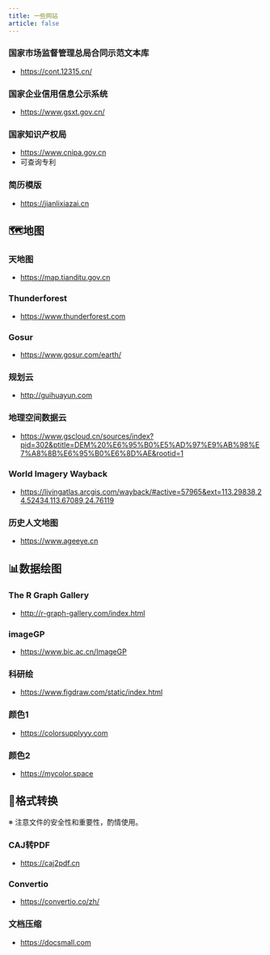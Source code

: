 ```yaml
---
title: 一些网站
article: false
---
```


### 国家市场监督管理总局合同示范文本库

- <https://cont.12315.cn/>

### 国家企业信用信息公示系统

- <https://www.gsxt.gov.cn/>

### 国家知识产权局

- <https://www.cnipa.gov.cn>
- 可查询专利

### 简历模版

- <https://jianlixiazai.cn>

## 🗺地图

### 天地图

- <https://map.tianditu.gov.cn>

### Thunderforest

- <https://www.thunderforest.com>

### Gosur

- <https://www.gosur.com/earth/>

### 规划云

- <http://guihuayun.com>

### 地理空间数据云

- <https://www.gscloud.cn/sources/index?pid=302&ptitle=DEM%20%E6%95%B0%E5%AD%97%E9%AB%98%E7%A8%8B%E6%95%B0%E6%8D%AE&rootid=1>

### World Imagery Wayback

- <https://livingatlas.arcgis.com/wayback/#active=57965&ext=113.29838,24.52434,113.67089,24.76119>

### 历史人文地图

- <https://www.ageeye.cn>

## 📊数据绘图

### The R Graph Gallery

- <http://r-graph-gallery.com/index.html>

### imageGP

- <https://www.bic.ac.cn/ImageGP>

### 科研绘

- <https://www.figdraw.com/static/index.html>

### 颜色1

- <https://colorsupplyyy.com>

### 颜色2

- <https://mycolor.space>

## 🔄格式转换

※ 注意文件的安全性和重要性，酌情使用。

### CAJ转PDF

- <https://caj2pdf.cn>

### Convertio

- <https://convertio.co/zh/>

### 文档压缩

- <https://docsmall.com>
